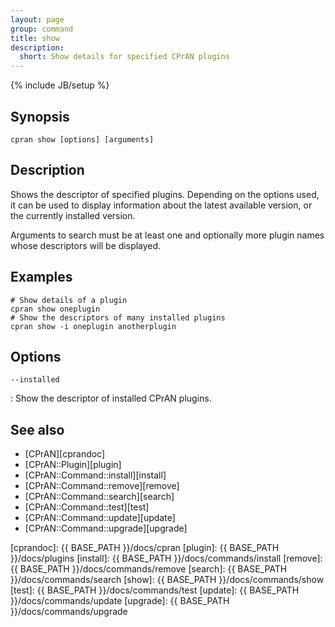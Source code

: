 ```yaml
---
layout: page
group: command
title: show
description:
  short: Show details for specified CPrAN plugins
---
```

{% include JB/setup %}

## Synopsis

    cpran show [options] [arguments]

## Description

Shows the descriptor of specified plugins. Depending on the options used,
it can be used to display information about the latest available version,
or the currently installed version.

Arguments to search must be at least one and optionally more plugin names
whose descriptors will be displayed.

## Examples

    # Show details of a plugin
    cpran show oneplugin
    # Show the descriptors of many installed plugins
    cpran show -i oneplugin anotherplugin

## Options

`--installed`

  : Show the descriptor of installed CPrAN plugins.

## See also

* [CPrAN][cprandoc]
* [CPrAN::Plugin][plugin]
* [CPrAN::Command::install][install]
* [CPrAN::Command::remove][remove]
* [CPrAN::Command::search][search]
* [CPrAN::Command::test][test]
* [CPrAN::Command::update][update]
* [CPrAN::Command::upgrade][upgrade]

[cprandoc]: {{ BASE_PATH }}/docs/cpran
[plugin]:   {{ BASE_PATH }}/docs/plugins
[install]:  {{ BASE_PATH }}/docs/commands/install
[remove]:   {{ BASE_PATH }}/docs/commands/remove
[search]:   {{ BASE_PATH }}/docs/commands/search
[show]:     {{ BASE_PATH }}/docs/commands/show
[test]:     {{ BASE_PATH }}/docs/commands/test
[update]:   {{ BASE_PATH }}/docs/commands/update
[upgrade]:  {{ BASE_PATH }}/docs/commands/upgrade
